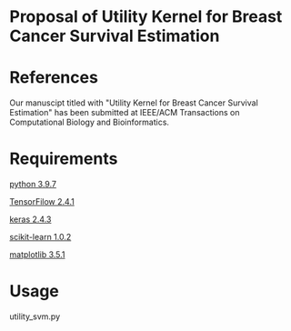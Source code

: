 # Proposal of Utility Kernel for Breast Cancer Survival Estimation

# References

Our manuscipt titled with "Utility Kernel for Breast Cancer Survival Estimation" has been submitted at IEEE/ACM Transactions on Computational Biology and Bioinformatics.

# Requirements
[python 3.9.7](https://www.python.org/downloads/)

[TensorFilow 2.4.1](https://www.tensorflow.org/install/)

[keras 2.4.3](https://pypi.org/project/Keras/)

[scikit-learn 1.0.2](http://scikit-learn.org/stable/)

[matplotlib 3.5.1](https://matplotlib.org/users/installing.html)



# Usage
utility_svm.py

